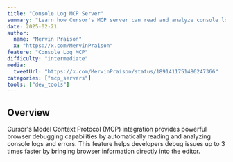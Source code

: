 ```yaml
---
title: "Console Log MCP Server"
summary: "Learn how Cursor's MCP server can read and analyze console logs and errors automatically from your browser for faster debugging"
date: 2025-02-21
author:
  name: "Mervin Praison" 
  x: "https://x.com/MervinPraison"
feature: "Console Log MCP"
difficulty: "intermediate"
media:
  tweetUrl: "https://x.com/MervinPraison/status/1891411751486247366"
categories: ["mcp_servers"]
tools: ["dev_tools"]
---
```


## Overview

Cursor's Model Context Protocol (MCP) integration provides powerful browser debugging capabilities by automatically reading and analyzing console logs and errors. This feature helps developers debug issues up to 3 times faster by bringing browser information directly into the editor.

